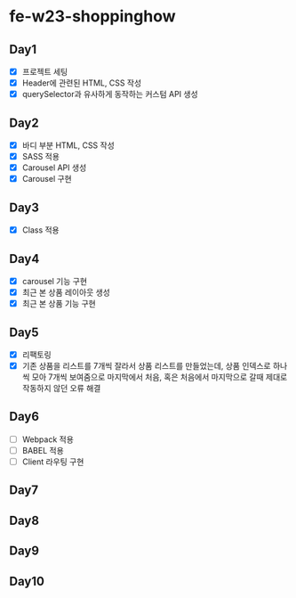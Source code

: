 # fe-w23-shoppinghow

## Day1

- [x] 프로젝트 세팅
- [x] Header에 관련된 HTML, CSS 작성
- [x] querySelector과 유사하게 동작하는 커스텀 API 생성

## Day2

- [x] 바디 부분 HTML, CSS 작성
- [x] SASS 적용
- [x] Carousel API 생성
- [x] Carousel 구현

## Day3

- [x] Class 적용

## Day4

- [x] carousel 기능 구현
- [x] 최근 본 상품 레이아웃 생성
- [x] 최근 본 상품 기능 구현

## Day5

- [x] 리팩토링
- [x] 기존 상품을 리스트를 7개씩 잘라서 상품 리스트를 만들었는데, 상품 인덱스로 하나씩 모아 7개씩 보여줌으로 마지막에서 처음, 혹은 처음에서 마지막으로 갈때 제대로 작동하지 않던 오류 해결

## Day6

- [ ] Webpack 적용
- [ ] BABEL 적용
- [ ] Client 라우팅 구현

## Day7

## Day8

## Day9

## Day10
